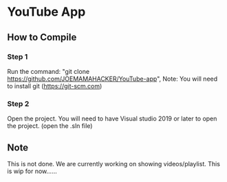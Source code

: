 # YouTube App
## How to Compile

### Step 1
Run the command: "git clone https://github.com/JOEMAMAHACKER/YouTube-app", Note: You will need to install git (https://git-scm.com)
### Step 2
Open the project. You will need to have Visual studio 2019 or later to open the project. (open the .sln file)

## Note
This is not done. We are currently working on showing videos/playlist. This is wip for now......
